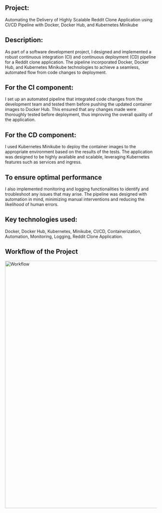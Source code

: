 ## Project:  
Automating the Delivery of Highly Scalable Reddit Clone Application using CI/CD Pipeline with Docker, Docker Hub, and Kubernetes Minikube

## Description: 
As part of a software development project, I designed and implemented a robust continuous integration (CI) and continuous deployment (CD) pipeline for a Reddit clone application. The pipeline incorporated Docker, Docker Hub, and Kubernetes Minikube technologies to achieve a seamless, automated flow from code changes to deployment.

## For the CI component: 
I set up an automated pipeline that integrated code changes from the development team and tested them before pushing the updated container images to Docker Hub. This ensured that any changes made were thoroughly tested before deployment, thus improving the overall quality of the application.

## For the CD component: 
I used Kubernetes Minikube to deploy the container images to the appropriate environment based on the results of the tests. The application was designed to be highly available and scalable, leveraging Kubernetes features such as services and ingress.

## To ensure optimal performance
I also implemented monitoring and logging functionalities to identify and troubleshoot any issues that may arise. The pipeline was designed with automation in mind, minimizing manual interventions and reducing the likelihood of human errors.

## Key technologies used: 
Docker, Docker Hub, Kubernetes, Minikube, CI/CD, Containerization, Automation, Monitoring, Logging, Reddit Clone Application.

## Workflow of the Project 

<img width="817" alt="Workflow" src="https://user-images.githubusercontent.com/97302447/222975664-d5189291-a10e-45d7-a1b5-40df572d7617.png">

